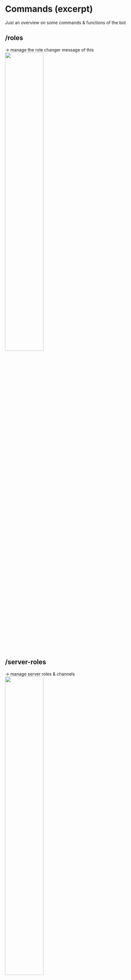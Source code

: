 # Commands (excerpt)
Just an overview on some commands & functions of the bot
## /roles
→ manage the role changer message of this
<br>
<img src="https://user-images.githubusercontent.com/22198798/134380081-af582c8b-3407-43c7-a38d-1bc7b27d7b95.png" width=50% />

## /server-roles
→ manage server roles & channels
<br>
<img src="https://user-images.githubusercontent.com/22198798/134380587-7f66efed-7c81-418e-bf48-a67444229089.png" width=50% />


## /summon
→ summon players and make a poll to play a game
<br>
<img src="https://user-images.githubusercontent.com/22198798/134381021-59f63fe5-1114-444a-bbed-ed01509a5f52.png" width=50% />


## /poll-weekday
→ create a poll that has the weekdays as options
<br>
<img src="https://user-images.githubusercontent.com/22198798/134391157-cb20bfdb-abdc-470a-a9ec-c7701e32884b.png" width=50% />
